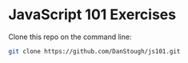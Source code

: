 # JavaScript 101 Exercises

Clone this repo on the command line:

```sh
git clone https://github.com/DanStough/js101.git
```
